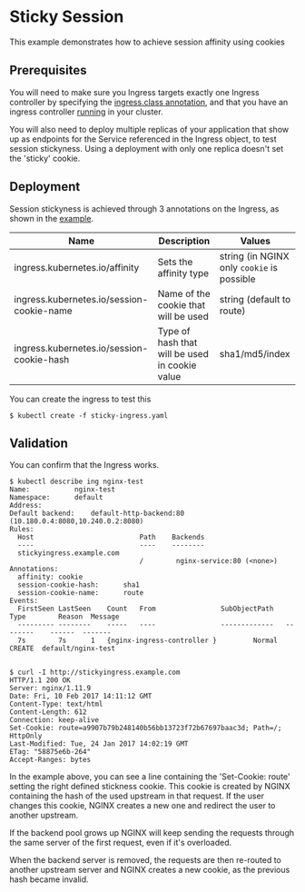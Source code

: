 # Sticky Session

This example demonstrates how to achieve session affinity using cookies 

## Prerequisites

You will need to make sure you Ingress targets exactly one Ingress
controller by specifying the [ingress.class annotation](/examples/PREREQUISITES.md#ingress-class),
and that you have an ingress controller [running](/examples/deployment) in your cluster.

You will also need to deploy multiple replicas of your application that show up as endpoints for the Service referenced in the Ingress object, to test session stickyness.
Using a deployment with only one replica doesn't set the 'sticky' cookie.

## Deployment

Session stickyness is achieved through 3 annotations on the Ingress, as shown in the [example](sticky-ingress.yaml).

|Name|Description|Values|
| --- | --- | --- |
|ingress.kubernetes.io/affinity|Sets the affinity type|string (in NGINX only ``cookie`` is possible|
|ingress.kubernetes.io/session-cookie-name|Name of the cookie that will be used|string (default to route)|
|ingress.kubernetes.io/session-cookie-hash|Type of hash that will be used in cookie value|sha1/md5/index|

You can create the ingress to test this

```console
$ kubectl create -f sticky-ingress.yaml
```

## Validation

You can confirm that the Ingress works.

```console
$ kubectl describe ing nginx-test
Name:			nginx-test
Namespace:		default
Address:		
Default backend:	default-http-backend:80 (10.180.0.4:8080,10.240.0.2:8080)
Rules:
  Host	                        Path	Backends
  ----	                        ----	--------
  stickyingress.example.com     
                                /   	 nginx-service:80 (<none>)
Annotations:
  affinity:	cookie
  session-cookie-hash:		sha1
  session-cookie-name:		route
Events:
  FirstSeen	LastSeen	Count	From				SubObjectPath	Type		Reason	Message
  ---------	--------	-----	----				-------------	--------	------	-------
  7s		7s		1	{nginx-ingress-controller }			Normal		CREATE	default/nginx-test
  

$ curl -I http://stickyingress.example.com
HTTP/1.1 200 OK
Server: nginx/1.11.9
Date: Fri, 10 Feb 2017 14:11:12 GMT
Content-Type: text/html
Content-Length: 612
Connection: keep-alive
Set-Cookie: route=a9907b79b248140b56bb13723f72b67697baac3d; Path=/; HttpOnly
Last-Modified: Tue, 24 Jan 2017 14:02:19 GMT
ETag: "58875e6b-264"
Accept-Ranges: bytes
```
In the example above, you can see a line containing the 'Set-Cookie: route' setting the right defined stickness cookie.
This cookie is created by NGINX containing the hash of the used upstream in that request. 
If the user changes this cookie, NGINX creates a new one and redirect the user to another upstream.

If the backend pool grows up NGINX will keep sending the requests through the same server of the first request, even if it's overloaded.

When the backend server is removed, the requests are then re-routed to another upstream server and NGINX creates a new cookie, as the previous hash became invalid.

